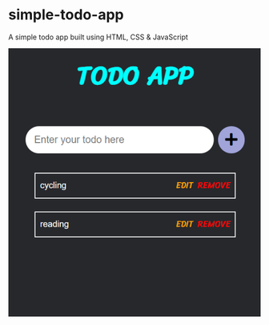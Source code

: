 # simple-todo-app
A simple todo app built using HTML, CSS &amp; JavaScript

![image](images/todo.png)